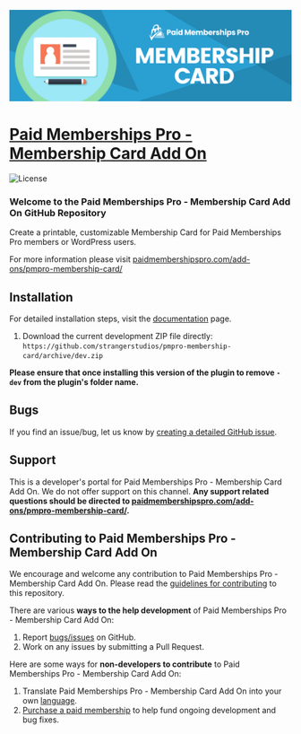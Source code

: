 ![](pmpro-membership-card-banner.png)

# [Paid Memberships Pro - Membership Card Add On](https://www.paidmembershipspro.com/add-ons/pmpro-membership-card/) #

![License](https://img.shields.io/badge/license-GPL--2.0%2B-red.svg?style=flat-square)

### Welcome to the Paid Memberships Pro - Membership Card Add On GitHub Repository
Create a printable, customizable Membership Card for Paid Memberships Pro members or WordPress users.

For more information please visit [paidmembershipspro.com/add-ons/pmpro-membership-card/](https://www.paidmembershipspro.com/add-ons/pmpro-membership-card/)

## Installation ##
For detailed installation steps, visit the [documentation](https://www.paidmembershipspro.com/add-ons/pmpro-membership-card/) page.

1. Download the current development ZIP file directly: `https://github.com/strangerstudios/pmpro-membership-card/archive/dev.zip`

**Please ensure that once installing this version of the plugin to remove `-dev` from the plugin's folder name.**

## Bugs ##
If you find an issue/bug, let us know by [creating a detailed GitHub issue](https://github.com/strangerstudios/pmpro-membership-card/issues/new).

## Support ##
This is a developer's portal for Paid Memberships Pro - Membership Card Add On. We do not offer support on this channel. **Any support related questions should be directed to [paidmembershipspro.com/add-ons/pmpro-membership-card/](https://www.paidmembershipspro.com/add-ons/pmpro-membership-card/).**

## Contributing to Paid Memberships Pro - Membership Card Add On ##
We encourage and welcome any contribution to Paid Memberships Pro - Membership Card Add On. Please read the [guidelines for contributing](https://github.com/strangerstudios/pmpro-membership-card/blob/dev/.github/CONTRIBUTING.md) to this repository.

There are various **ways to the help development** of Paid Memberships Pro - Membership Card Add On:

1. Report [bugs/issues](https://github.com/strangerstudios/pmpro-membership-card/issues/new) on GitHub.
2. Work on any issues by submitting a Pull Request.

Here are some ways for **non-developers to contribute** to Paid Memberships Pro - Membership Card Add On:

1. Translate Paid Memberships Pro - Membership Card Add On into your own [language](https://www.paidmembershipspro.com/paid-memberships-pro-in-your-language/).
2. [Purchase a paid membership](https://paidmembershipspro.com/pricing) to help fund ongoing development and bug fixes.
